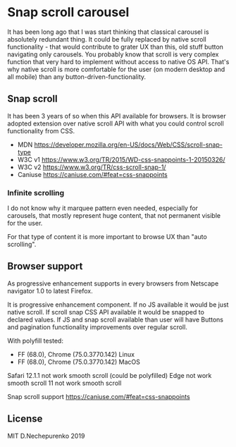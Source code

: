 # Snap scroll carousel

It has been long ago that I was start thinking that classical carousel is absolutely redundant thing.
It could be fully replaced by native scroll functionality - that would contribute to grater UX than this, old stuff button navigating only carousels.
You probably know that scroll is very complex function that very hard to implement without access to native OS API. 
That's why native scroll is more comfortable for the user (on modern desktop and all mobile) than any button-driven-functionality.

## Snap scroll

It has been 3 years of so when this API available for browsers. 
It is browser adopted extension over native scroll API with what you could control scroll functionality from CSS.

* MDN https://developer.mozilla.org/en-US/docs/Web/CSS/scroll-snap-type
* W3C v1 https://www.w3.org/TR/2015/WD-css-snappoints-1-20150326/
* W3C v2 https://www.w3.org/TR/css-scroll-snap-1/
* Caniuse https://caniuse.com/#feat=css-snappoints

### Infinite scrolling

I do not know why it marquee pattern even needed, especially for carousels, 
that mostly represent huge content, that not permanent visible for the user.

For that type of content it is more important to browse UX than "auto scrolling".

## Browser support

As progressive enhancement supports in every browsers from Netscape navigator 1.0 to latest Firefox.

It is progressive enhancement component. 
If no JS available it would be just native scroll. 
If scroll snap CSS API available it would be snapped to declared values.
If JS and snap scroll available than user will have Buttons and pagination functionality improvements over regular scroll.

With polyfill tested:

* FF (68.0), Chrome (75.0.3770.142) Linux
* FF (68.0), Chrome (75.0.3770.142) MacOS

Safari 12.1.1 not work smooth scroll (could be polyfilled)
Edge not work smooth scroll
11 not work smooth scroll

Snap scroll support https://caniuse.com/#feat=css-snappoints

## License

MIT D.Nechepurenko 2019
